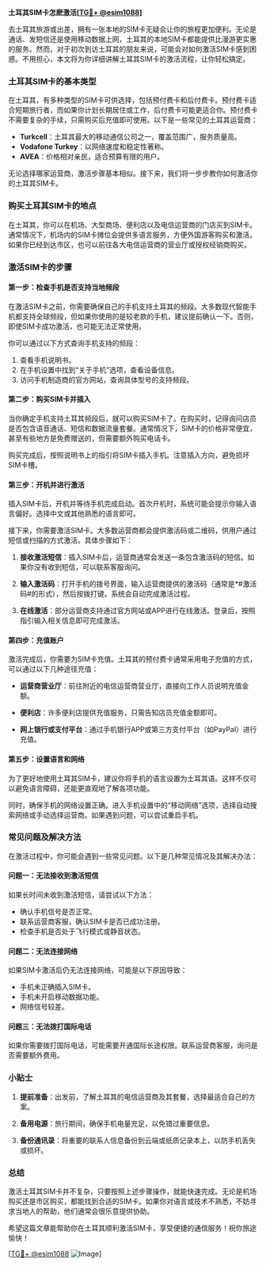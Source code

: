 **土耳其SIM卡怎麽激活[[TG💪+ @esim1088](https://t.me/s/esim1088)]**

去土耳其旅游或出差，拥有一张本地的SIM卡无疑会让你的旅程更加便利。无论是通话、发短信还是使用移动数据上网，土耳其的本地SIM卡都能提供比漫游更实惠的服务。然而，对于初次到访土耳其的朋友来说，可能会对如何激活SIM卡感到困惑。不用担心，本文将为你详细讲解土耳其SIM卡的激活流程，让你轻松搞定。

### 土耳其SIM卡的基本类型

在土耳其，有多种类型的SIM卡可供选择，包括预付费卡和后付费卡。预付费卡适合短期旅行者，而如果你计划长期居住或工作，后付费卡可能更适合你。预付费卡不需要复杂的手续，只需购买后充值即可使用。以下是一些常见的土耳其运营商：

- **Turkcell**：土耳其最大的移动通信公司之一，覆盖范围广，服务质量高。
- **Vodafone Turkey**：以网络速度和稳定性著称。
- **AVEA**：价格相对亲民，适合预算有限的用户。

无论选择哪家运营商，激活步骤基本相似。接下来，我们将一步步教你如何激活你的土耳其SIM卡。

### 购买土耳其SIM卡的地点

在土耳其，你可以在机场、大型商场、便利店以及电信运营商的门店买到SIM卡。通常情况下，机场内的SIM卡摊位会提供多语言服务，方便外国游客购买和激活。如果你已经到达市区，也可以前往各大电信运营商的营业厅或授权经销商购买。

### 激活SIM卡的步骤

#### 第一步：检查手机是否支持当地频段

在激活SIM卡之前，你需要确保自己的手机支持土耳其的频段。大多数现代智能手机都支持全球频段，但如果你使用的是较老款的手机，建议提前确认一下。否则，即使SIM卡成功激活，也可能无法正常使用。

你可以通过以下方式查询手机支持的频段：
1. 查看手机说明书。
2. 在手机设置中找到“关于手机”选项，查看设备信息。
3. 访问手机制造商的官方网站，查询具体型号的支持频段。

#### 第二步：购买SIM卡并插入

当你确定手机支持土耳其频段后，就可以购买SIM卡了。在购买时，记得询问店员是否包含语音通话、短信和数据流量套餐。通常情况下，SIM卡的价格非常便宜，甚至有些地方是免费赠送的，但需要额外购买电话卡。

购买完成后，按照说明书上的指引将SIM卡插入手机。注意插入方向，避免损坏SIM卡槽。

#### 第三步：开机并进行激活

插入SIM卡后，开机并等待手机完成启动。首次开机时，系统可能会提示你输入语言偏好。选择中文或其他熟悉的语言即可。

接下来，你需要激活SIM卡。大多数运营商都会提供激活码或二维码，供用户通过短信或扫描的方式激活。具体步骤如下：

1. **接收激活短信**：插入SIM卡后，运营商通常会发送一条包含激活码的短信。如果你没有收到短信，可以联系客服询问。
   
2. **输入激活码**：打开手机的拨号界面，输入运营商提供的激活码（通常是*#激活码#的形式），然后按拨打键。系统会自动完成激活过程。

3. **在线激活**：部分运营商支持通过官方网站或APP进行在线激活。登录后，按照指引输入相关信息即可完成激活。

#### 第四步：充值账户

激活完成后，你需要为SIM卡充值。土耳其的预付费卡通常采用电子充值的方式，可以通过以下几种途径充值：

- **运营商营业厅**：前往附近的电信运营商营业厅，直接向工作人员说明充值金额。
  
- **便利店**：许多便利店提供充值服务，只需告知店员充值金额即可。
  
- **网上银行或支付平台**：通过手机银行APP或第三方支付平台（如PayPal）进行充值。

#### 第五步：设置语言和网络

为了更好地使用土耳其SIM卡，建议你将手机的语言设置为土耳其语。这样不仅可以避免语言障碍，还能更直观地了解各项功能。

同时，确保手机的网络设置正确。进入手机设置中的“移动网络”选项，选择自动搜索网络或手动选择运营商。如果遇到问题，可以尝试重启手机。

### 常见问题及解决方法

在激活过程中，你可能会遇到一些常见问题。以下是几种常见情况及其解决办法：

#### 问题一：无法接收到激活短信

如果长时间未收到激活短信，请尝试以下方法：
- 确认手机信号是否正常。
- 联系运营商客服，确认SIM卡是否已成功注册。
- 检查手机是否处于飞行模式或静音状态。

#### 问题二：无法连接网络

如果SIM卡激活后仍无法连接网络，可能是以下原因导致：
- 手机未正确插入SIM卡。
- 手机未开启移动数据功能。
- 网络信号较差。

#### 问题三：无法拨打国际电话

如果你需要拨打国际电话，可能需要开通国际长途权限。联系运营商客服，询问是否需要额外费用。

### 小贴士

1. **提前准备**：出发前，了解土耳其的电信运营商及其套餐，选择最适合自己的方案。
   
2. **备用电源**：旅行期间，确保手机电量充足，以免错过重要信息。

3. **备份通讯录**：将重要的联系人信息备份到云端或纸质记录本上，以防手机丢失或损坏。

### 总结

激活土耳其SIM卡并不复杂，只要按照上述步骤操作，就能快速完成。无论是机场购买还是市区购买，都能找到合适的SIM卡。如果你对语言或技术不熟悉，不妨寻求当地人的帮助，他们通常会很乐意提供协助。

希望这篇文章能帮助你在土耳其顺利激活SIM卡，享受便捷的通信服务！祝你旅途愉快！

[[TG💪+ @esim1088](https://t.me/s/esim1088) ![Image](https://i.postimg.cc/4NQfJmqS/Snipaste-2025-05-13-00-14-12.png)]